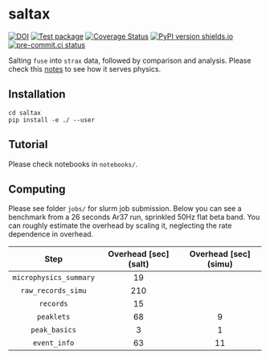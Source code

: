 # saltax

[![DOI](https://zenodo.org/badge/646649000.svg)](https://doi.org/10.5281/zenodo.14247662)
[![Test package](https://github.com/XENONnT/saltax/actions/workflows/test_package.yml/badge.svg?branch=main)](https://github.com/XENONnT/saltax/actions/workflows/test_package.yml)
[![Coverage Status](https://coveralls.io/repos/github/XENONnT/saltax/badge.svg?branch=main&kill_cache=1)](https://coveralls.io/github/XENONnT/saltax?branch=main&kill_cache=1)
[![PyPI version shields.io](https://img.shields.io/pypi/v/saltax.svg)](https://pypi.python.org/pypi/saltax/)
[![pre-commit.ci status](https://results.pre-commit.ci/badge/github/XENONnT/saltax/main.svg)](https://results.pre-commit.ci/latest/github/XENONnT/saltax/main)

Salting `fuse` into `strax` data, followed by comparison and analysis. Please check this [notes](https://xe1t-wiki.lngs.infn.it/doku.php?id=lanqing:ambience_interference_and_sprinkling#raw_records_simu) to see how it serves physics.

## Installation

```
cd saltax
pip install -e ./ --user
```

## Tutorial

Please check notebooks in `notebooks/`.

## Computing

Please see folder `jobs/` for slurm job submission. Below you can see a benchmark from a 26 seconds Ar37 run, sprinkled 50Hz flat beta band. You can roughly estimate the overhead by scaling it, neglecting the rate dependence in overhead.

| Step                  | Overhead [sec] (salt) | Overhead [sec] (simu) |
| :-------------------: | :-------------------: | :-------------------: |
| `microphysics_summary`| 19                    |                       |
| `raw_records_simu`    | 210                   |                       |
| `records`             | 15                    |                       |
| `peaklets`            | 68                    | 9                     |
| `peak_basics`         | 3                     | 1                     |
| `event_info`          | 63                    | 11                    |
